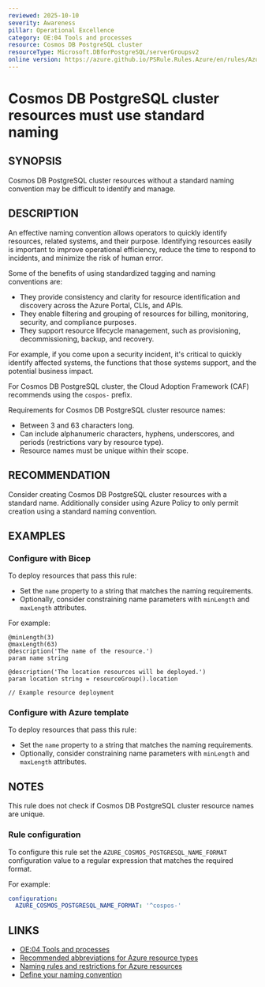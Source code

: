 ```yaml
---
reviewed: 2025-10-10
severity: Awareness
pillar: Operational Excellence
category: OE:04 Tools and processes
resource: Cosmos DB PostgreSQL cluster
resourceType: Microsoft.DBforPostgreSQL/serverGroupsv2
online version: https://azure.github.io/PSRule.Rules.Azure/en/rules/Azure.Cosmos.PostgreSQLNaming/
---
```


# Cosmos DB PostgreSQL cluster resources must use standard naming

## SYNOPSIS

Cosmos DB PostgreSQL cluster resources without a standard naming convention may be difficult to identify and manage.

## DESCRIPTION

An effective naming convention allows operators to quickly identify resources, related systems, and their purpose.
Identifying resources easily is important to improve operational efficiency, reduce the time to respond to incidents,
and minimize the risk of human error.

Some of the benefits of using standardized tagging and naming conventions are:

- They provide consistency and clarity for resource identification and discovery across the Azure Portal, CLIs, and APIs.
- They enable filtering and grouping of resources for billing, monitoring, security, and compliance purposes.
- They support resource lifecycle management, such as provisioning, decommissioning, backup, and recovery.

For example, if you come upon a security incident, it's critical to quickly identify affected systems,
the functions that those systems support, and the potential business impact.

For Cosmos DB PostgreSQL cluster, the Cloud Adoption Framework (CAF) recommends using the `cospos-` prefix.

Requirements for Cosmos DB PostgreSQL cluster resource names:

- Between 3 and 63 characters long.
- Can include alphanumeric characters, hyphens, underscores, and periods (restrictions vary by resource type).
- Resource names must be unique within their scope.

## RECOMMENDATION

Consider creating Cosmos DB PostgreSQL cluster resources with a standard name.
Additionally consider using Azure Policy to only permit creation using a standard naming convention.

## EXAMPLES

### Configure with Bicep

To deploy resources that pass this rule:

- Set the `name` property to a string that matches the naming requirements.
- Optionally, consider constraining name parameters with `minLength` and `maxLength` attributes.

For example:

```bicep
@minLength(3)
@maxLength(63)
@description('The name of the resource.')
param name string

@description('The location resources will be deployed.')
param location string = resourceGroup().location

// Example resource deployment
```

### Configure with Azure template

To deploy resources that pass this rule:

- Set the `name` property to a string that matches the naming requirements.
- Optionally, consider constraining name parameters with `minLength` and `maxLength` attributes.

## NOTES

This rule does not check if Cosmos DB PostgreSQL cluster resource names are unique.

<!-- caf:note name-format -->

### Rule configuration

<!-- module:config rule AZURE_COSMOS_POSTGRESQL_NAME_FORMAT -->

To configure this rule set the `AZURE_COSMOS_POSTGRESQL_NAME_FORMAT` configuration value to a regular expression
that matches the required format.

For example:

```yaml
configuration:
  AZURE_COSMOS_POSTGRESQL_NAME_FORMAT: '^cospos-'
```

## LINKS

- [OE:04 Tools and processes](https://learn.microsoft.com/azure/well-architected/operational-excellence/tools-processes)
- [Recommended abbreviations for Azure resource types](https://learn.microsoft.com/azure/cloud-adoption-framework/ready/azure-best-practices/resource-abbreviations)
- [Naming rules and restrictions for Azure resources](https://learn.microsoft.com/azure/azure-resource-manager/management/resource-name-rules)
- [Define your naming convention](https://learn.microsoft.com/azure/cloud-adoption-framework/ready/azure-best-practices/resource-naming)
